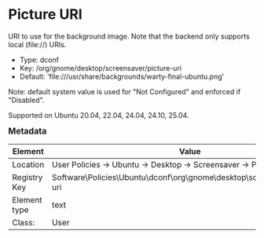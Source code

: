 # Picture URI

URI to use for the background image. Note that the backend only supports local (file://) URIs.

- Type: dconf
- Key: /org/gnome/desktop/screensaver/picture-uri
- Default: 'file:///usr/share/backgrounds/warty-final-ubuntu.png'

Note: default system value is used for "Not Configured" and enforced if "Disabled".

Supported on Ubuntu 20.04, 22.04, 24.04, 24.10, 25.04.



<span style="font-size: larger;">**Metadata**</span>

| Element      | Value            |
| ---          | ---              |
| Location     | User Policies -> Ubuntu -> Desktop -> Screensaver -> Picture URI    |
| Registry Key | Software\Policies\Ubuntu\dconf\org\gnome\desktop\screensaver\picture-uri         |
| Element type | text |
| Class:       | User       |
